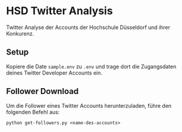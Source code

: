# HSD Twitter Analysis

Twitter Analyse der Accounts der Hochschule Düsseldorf und ihrer Konkurenz.

## Setup

Kopiere die Date `sample.env` zu `.env` und trage dort die Zugangsdaten deines Twitter Developer Accounts ein.

## Follower Download

Um die Follower eines Twitter Accounts herunterzuladen, führe den folgenden Befehl aus:

```
python get-followers.py <name-des-accounts>
```
